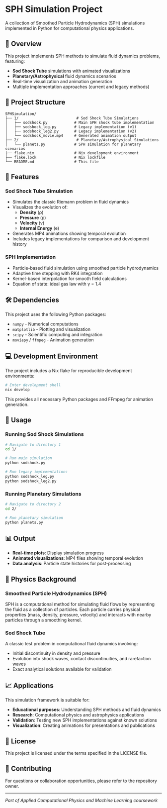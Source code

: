 # SPH Simulation Project

A collection of Smoothed Particle Hydrodynamics (SPH) simulations implemented in Python for computational physics applications.

## 🌟 Overview

This project implements SPH methods to simulate fluid dynamics problems, featuring:
- **Sod Shock Tube** simulations with animated visualizations
- **Planetary/Astrophysical** fluid dynamics scenarios
- Real-time visualization and animation generation
- Multiple implementation approaches (current and legacy methods)

## 📁 Project Structure

```
SPHSimulation/
├── 1/                          # Sod Shock Tube Simulations
│   ├── sodshock.py            # Main SPH shock tube implementation
│   ├── sodshock_leg.py        # Legacy implementation (v1)
│   ├── sodshock_leg2.py       # Legacy implementation (v2)
│   └── sodshock_movie.mp4     # Generated animation output
├── 2/                          # Planetary/Astrophysical Simulations
│   └── planets.py             # SPH simulation for planetary scenarios
├── flake.nix                  # Nix development environment
├── flake.lock                 # Nix lockfile
└── README.md                  # This file
```

## 🚀 Features

### Sod Shock Tube Simulation
- Simulates the classic Riemann problem in fluid dynamics
- Visualizes the evolution of:
  - **Density** (ρ)
  - **Pressure** (p) 
  - **Velocity** (v)
  - **Internal Energy** (e)
- Generates MP4 animations showing temporal evolution
- Includes legacy implementations for comparison and development history

### SPH Implementation
- Particle-based fluid simulation using smoothed particle hydrodynamics
- Adaptive time stepping with RK4 integration
- Kernel-based interpolation for smooth field calculations
- Equation of state: ideal gas law with γ = 1.4

## 🛠️ Dependencies

This project uses the following Python packages:
- `numpy` - Numerical computations
- `matplotlib` - Plotting and visualization
- `scipy` - Scientific computing and integration
- `moviepy` / `ffmpeg` - Animation generation

## 💻 Development Environment

The project includes a Nix flake for reproducible development environments:

```bash
# Enter development shell
nix develop
```

This provides all necessary Python packages and FFmpeg for animation generation.

## 🎯 Usage

### Running Sod Shock Simulations

```bash
# Navigate to directory 1
cd 1/

# Run main simulation
python sodshock.py

# Run legacy implementations
python sodshock_leg.py
python sodshock_leg2.py
```

### Running Planetary Simulations

```bash
# Navigate to directory 2
cd 2/

# Run planetary simulation
python planets.py
```

## 📊 Output

- **Real-time plots**: Display simulation progress
- **Animated visualizations**: MP4 files showing temporal evolution
- **Data analysis**: Particle state histories for post-processing

## 🧮 Physics Background

### Smoothed Particle Hydrodynamics (SPH)
SPH is a computational method for simulating fluid flows by representing the fluid as a collection of particles. Each particle carries physical properties (mass, density, pressure, velocity) and interacts with nearby particles through a smoothing kernel.

### Sod Shock Tube
A classic test problem in computational fluid dynamics involving:
- Initial discontinuity in density and pressure
- Evolution into shock waves, contact discontinuities, and rarefaction waves
- Exact analytical solutions available for validation

## 📈 Applications

This simulation framework is suitable for:
- **Educational purposes**: Understanding SPH methods and fluid dynamics
- **Research**: Computational physics and astrophysics applications  
- **Validation**: Testing new SPH implementations against known solutions
- **Visualization**: Creating animations for presentations and publications

## 📄 License

This project is licensed under the terms specified in the LICENSE file.

## 🤝 Contributing

For questions or collaboration opportunities, please refer to the repository owner.

---

*Part of Applied Computational Physics and Machine Learning coursework*